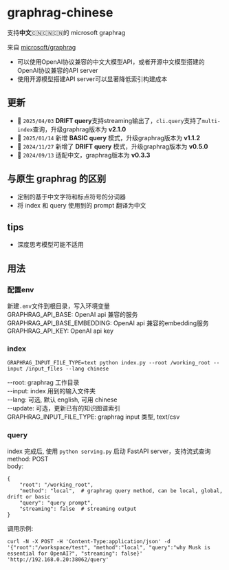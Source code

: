 # graphrag-chinese

支持**中文**🇨🇳🇨🇳🇨🇳的 microsoft graphrag

来自 [microsoft/graphrag](https://github.com/microsoft/graphrag)

- 可以使用OpenAI协议兼容的中文大模型API，或者开源中文模型搭建的OpenAI协议兼容的API server
- 使用开源模型搭建API server可以显著降低索引构建成本

## 更新

- 🚀 `2025/04/03` **DRIFT query**支持streaming输出了，`cli.query`支持了`multi-index`查询，升级graphrag版本为 **v2.1.0**
- 🚀 `2025/01/14` 新增 **BASIC query** 模式，升级graphrag版本为 **v1.1.2**
- 🚀 `2024/11/27` 新增了 **DRIFT query** 模式，升级graphrag版本为 **v0.5.0**
- 🚀 `2024/09/13` 适配中文，graphrag版本为 **v0.3.3**

## 与原生 graphrag 的区别
- 定制的基于中文字符和标点符号的分词器
- 将 index 和 query 使用到的 prompt 翻译为中文

## tips
- 深度思考模型可能不适用

## 用法

### 配置env
新建`.env`文件到根目录，写入环境变量  
GRAPHRAG_API_BASE: OpenAI api 兼容的服务  
GRAPHRAG_API_BASE_EMBEDDING: OpenAI api 兼容的embedding服务  
GRAPHRAG_API_KEY: OpenAI api key  

### index
```
GRAPHRAG_INPUT_FILE_TYPE=text python index.py --root /working_root --input /input_files --lang chinese
```

--root: graphrag 工作目录  
--input: index 用到的输入文件夹  
--lang: 可选, 默认 english, 可用 chinese  
--update: 可选，更新已有的知识图谱索引  
GRAPHRAG_INPUT_FILE_TYPE: graphrag input 类型, text/csv  

### query
index 完成后, 使用 ```python serving.py``` 启动 FastAPI server，支持流式查询  
method: POST  
body:  
```
{
    "root": "/working_root",
    "method": "local",  # graphrag query method, can be local, global, drift or basic
    "query": "query prompt",
    "streaming": false  # streaming output
}
```
调用示例:  
```
curl -N -X POST -H 'Content-Type:application/json' -d '{"root":"/workspace/test", "method":"local", "query":"why Musk is essential for OpenAI?", "streaming": false}' 'http://192.168.0.20:38062/query'
```
